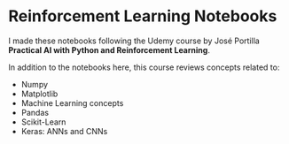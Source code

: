 # Reinforcement Learning Notebooks

I made these notebooks following the Udemy course by José Portilla **Practical AI with Python and Reinforcement Learning**.

In addition to the notebooks here, this course reviews concepts related to:
- Numpy
- Matplotlib
- Machine Learning concepts
- Pandas
- Scikit-Learn
- Keras: ANNs and CNNs
